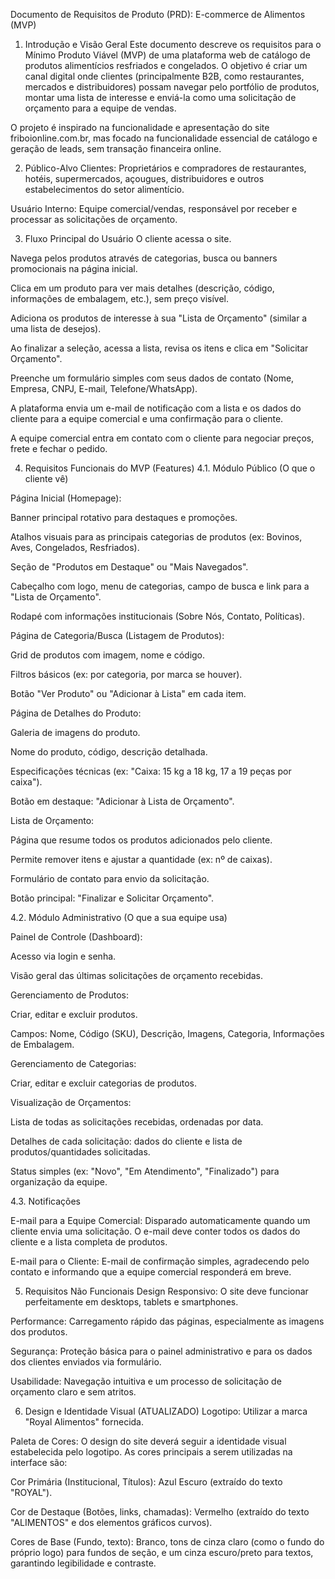 Documento de Requisitos de Produto (PRD): E-commerce de Alimentos (MVP)

1. Introdução e Visão Geral
Este documento descreve os requisitos para o Mínimo Produto Viável (MVP) de uma plataforma web de catálogo de produtos alimentícios resfriados e congelados. O objetivo é criar um canal digital onde clientes (principalmente B2B, como restaurantes, mercados e distribuidores) possam navegar pelo portfólio de produtos, montar uma lista de interesse e enviá-la como uma solicitação de orçamento para a equipe de vendas.

O projeto é inspirado na funcionalidade e apresentação do site friboionline.com.br, mas focado na funcionalidade essencial de catálogo e geração de leads, sem transação financeira online.

2. Público-Alvo
Clientes: Proprietários e compradores de restaurantes, hotéis, supermercados, açougues, distribuidores e outros estabelecimentos do setor alimentício.

Usuário Interno: Equipe comercial/vendas, responsável por receber e processar as solicitações de orçamento.

3. Fluxo Principal do Usuário
O cliente acessa o site.

Navega pelos produtos através de categorias, busca ou banners promocionais na página inicial.

Clica em um produto para ver mais detalhes (descrição, código, informações de embalagem, etc.), sem preço visível.

Adiciona os produtos de interesse à sua "Lista de Orçamento" (similar a uma lista de desejos).

Ao finalizar a seleção, acessa a lista, revisa os itens e clica em "Solicitar Orçamento".

Preenche um formulário simples com seus dados de contato (Nome, Empresa, CNPJ, E-mail, Telefone/WhatsApp).

A plataforma envia um e-mail de notificação com a lista e os dados do cliente para a equipe comercial e uma confirmação para o cliente.

A equipe comercial entra em contato com o cliente para negociar preços, frete e fechar o pedido.

4. Requisitos Funcionais do MVP (Features)
4.1. Módulo Público (O que o cliente vê)

Página Inicial (Homepage):

Banner principal rotativo para destaques e promoções.

Atalhos visuais para as principais categorias de produtos (ex: Bovinos, Aves, Congelados, Resfriados).

Seção de "Produtos em Destaque" ou "Mais Navegados".

Cabeçalho com logo, menu de categorias, campo de busca e link para a "Lista de Orçamento".

Rodapé com informações institucionais (Sobre Nós, Contato, Políticas).

Página de Categoria/Busca (Listagem de Produtos):

Grid de produtos com imagem, nome e código.

Filtros básicos (ex: por categoria, por marca se houver).

Botão "Ver Produto" ou "Adicionar à Lista" em cada item.

Página de Detalhes do Produto:

Galeria de imagens do produto.

Nome do produto, código, descrição detalhada.

Especificações técnicas (ex: "Caixa: 15 kg a 18 kg, 17 a 19 peças por caixa").

Botão em destaque: "Adicionar à Lista de Orçamento".

Lista de Orçamento:

Página que resume todos os produtos adicionados pelo cliente.

Permite remover itens e ajustar a quantidade (ex: nº de caixas).

Formulário de contato para envio da solicitação.

Botão principal: "Finalizar e Solicitar Orçamento".

4.2. Módulo Administrativo (O que a sua equipe usa)

Painel de Controle (Dashboard):

Acesso via login e senha.

Visão geral das últimas solicitações de orçamento recebidas.

Gerenciamento de Produtos:

Criar, editar e excluir produtos.

Campos: Nome, Código (SKU), Descrição, Imagens, Categoria, Informações de Embalagem.

Gerenciamento de Categorias:

Criar, editar e excluir categorias de produtos.

Visualização de Orçamentos:

Lista de todas as solicitações recebidas, ordenadas por data.

Detalhes de cada solicitação: dados do cliente e lista de produtos/quantidades solicitadas.

Status simples (ex: "Novo", "Em Atendimento", "Finalizado") para organização da equipe.

4.3. Notificações

E-mail para a Equipe Comercial: Disparado automaticamente quando um cliente envia uma solicitação. O e-mail deve conter todos os dados do cliente e a lista completa de produtos.

E-mail para o Cliente: E-mail de confirmação simples, agradecendo pelo contato e informando que a equipe comercial responderá em breve.

5. Requisitos Não Funcionais
Design Responsivo: O site deve funcionar perfeitamente em desktops, tablets e smartphones.

Performance: Carregamento rápido das páginas, especialmente as imagens dos produtos.

Segurança: Proteção básica para o painel administrativo e para os dados dos clientes enviados via formulário.

Usabilidade: Navegação intuitiva e um processo de solicitação de orçamento claro e sem atritos.

6. Design e Identidade Visual (ATUALIZADO)
Logotipo: Utilizar a marca "Royal Alimentos" fornecida.

Paleta de Cores: O design do site deverá seguir a identidade visual estabelecida pelo logotipo. As cores principais a serem utilizadas na interface são:

Cor Primária (Institucional, Títulos): Azul Escuro (extraído do texto "ROYAL").

Cor de Destaque (Botões, links, chamadas): Vermelho (extraído do texto "ALIMENTOS" e dos elementos gráficos curvos).

Cores de Base (Fundo, texto): Branco, tons de cinza claro (como o fundo do próprio logo) para fundos de seção, e um cinza escuro/preto para textos, garantindo legibilidade e contraste.